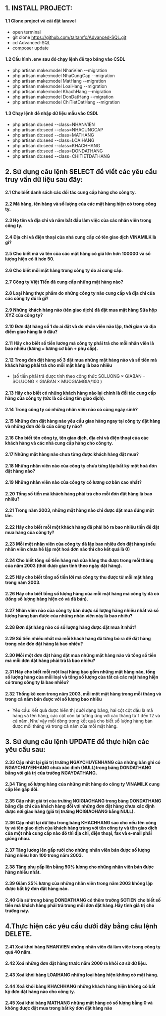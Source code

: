 ## 1. INSTALL PROJECT:
#### 1.1 Clone project và cài đặt laravel
- open terminal
- git clone https://github.com/taitamfc/Advanced-SQL.git
- cd Advanced-SQL
- composer update

#### 1.2 Cấu hình .env sau đó chạy lệnh để tạo bảng vào CSDL
- php artisan make:model NhanVien --migration
- php artisan make:model NhaCungCap --migration
- php artisan make:model MatHang --migration
- php artisan make:model LoaiHang --migration
- php artisan make:model KhachHang --migration
- php artisan make:model DonDatHang --migration
- php artisan make:model ChiTietDatHang --migration

#### 1.3 Chạy lệnh để nhập dữ liệu mẫu vào CSDL
- php artisan db:seed --class=NHANVIEN
- php artisan db:seed --class=NHACUNGCAP
- php artisan db:seed --class=MATHANG
- php artisan db:seed --class=LOAIHANG
- php artisan db:seed --class=KHACHHANG
- php artisan db:seed --class=DONDATHANG
- php artisan db:seed --class=CHITIETDATHANG

## 2. Sử dụng câu lệnh SELECT để viết các yêu cầu truy vấn dữ liệu sau đây:
#### 2.1 Cho biết danh sách các đối tác cung cấp hàng cho công ty.
#### 2.2 Mã hàng, tên hàng và số lượng của các mặt hàng hiện có trong công ty.
#### 2.3  Họ tên và địa chỉ và năm bắt đầu làm việc của các nhân viên trong công ty.
#### 2.4  Địa chỉ và điện thoại của nhà cung cấp có tên giao dịch VINAMILK là gì?
#### 2.5 Cho biết mã và tên của các mặt hàng có giá lớn hơn 100000 và số lượng hiện có ít hơn 50.
#### 2.6  Cho biết mỗi mặt hàng trong công ty do ai cung cấp.
#### 2.7  Công ty Việt Tiến đã cung cấp những mặt hàng nào?
#### 2.8 Loại hàng thực phẩm do những công ty nào cung cấp và địa chỉ của các công ty đó là gì?
#### 2.9 Những khách hàng nào (tên giao dịch) đã đặt mua mặt hàng Sữa hộp XYZ của công ty?
#### 2.10 Đơn đặt hàng số 1 do ai đặt và do nhân viên nào lập, thời gian và địa điểm giao hàng là ở đâu?
#### 2.11 Hãy cho biết số tiền lương mà công ty phải trả cho mỗi nhân viên là bao nhiêu (lương = lương cơ bản + phụ cấp).
#### 2.12 Trong đơn đặt hàng số 3 đặt mua những mặt hàng nào và số tiền mà khách hàng phải trả cho mỗi mặt hàng là bao nhiêu 
- (số tiền phải trả được tính theo công thức SOLUONG × GIABAN – SOLUONG × GIABAN × MUCGIAMGIA/100 )
#### 2.13 Hãy cho biết có những khách hàng nào lại chính là đối tác cung cấp hàng của công ty (tức là có cùng tên giao dịch).
#### 2.14 Trong công ty có những nhân viên nào có cùng ngày sinh?
#### 2.15 Những đơn đặt hàng nào yêu cầu giao hàng ngay tại công ty đặt hàng và những đơn đó là của công ty nào?
#### 2.16 Cho biết tên công ty, tên giao dịch, địa chỉ và điện thoại của các khách hàng và các nhà cung cấp hàng cho công ty.
#### 2.17 Những mặt hàng nào chưa từng được khách hàng đặt mua?
#### 2.18 Những nhân viên nào của công ty chưa từng lập bất kỳ một hoá đơn đặt hàng nào?
#### 2.19 Những nhân viên nào của công ty có lương cơ bản cao nhất?
#### 2.20 Tổng số tiền mà khách hàng phải trả cho mỗi đơn đặt hàng là bao nhiêu?
#### 2.21 Trong năm 2003, những mặt hàng nào chỉ được đặt mua đúng một lần.
#### 2.22 Hãy cho biết mỗi một khách hàng đã phải bỏ ra bao nhiêu tiền để đặt mua hàng của công ty?
#### 2.23 Mỗi một nhân viên của công ty đã lập bao nhiêu đơn đặt hàng (nếu nhân viên chưa hề lập một hoá đơn nào thì cho kết quả là 0)
#### 2.24 Cho biết tổng số tiền hàng mà cửa hàng thu được trong mỗi tháng của năm 2003 (thời được gian tính theo ngày đặt hàng).
#### 2.25 Hãy cho biết tổng số tiền lời mà công ty thu được từ mỗi mặt hàng trong năm 2003.
#### 2.26 Hãy cho biết tổng số lượng hàng của mỗi mặt hàng mà công ty đã có (tổng số lượng hàng hiện có và đã bán).
#### 2.27 Nhân viên nào của công ty bán được số lượng hàng nhiều nhất và số lượng hàng bán được của những nhân viên này là bao nhiêu?
#### 2.28 Đơn đặt hàng nào có số lượng hàng được đặt mua ít nhất?
#### 2.29 Số tiền nhiều nhất mà mỗi khách hàng đã từng bỏ ra để đặt hàng trong các đơn đặt hàng là bao nhiêu?
#### 2.30 Mỗi một đơn đặt hàng đặt mua những mặt hàng nào và tổng số tiền mà mỗi đơn đặt hàng phải trả là bao nhiêu?
#### 2.31 Hãy cho biết mỗi một loại hàng bao gồm những mặt hàng nào, tổng số lượng hàng của mỗi loại và tổng số lượng của tất cả các mặt hàng hiện có trong công ty là bao nhiêu?
#### 2.32 Thống kê xem trong năm 2003, mỗi một mặt hàng trong mỗi tháng và trong cả năm bán được với số lượng bao nhiêu
- Yêu cầu: Kết quả được hiển thị dưới dạng bảng, hai cột cột đầu là mã hàng và tên hàng, các cột còn lại tương ứng với các tháng từ 1 đến 12 và cả năm. Như vậy mỗi dòng trong kết quả cho biết số lượng hàng bán được mỗi tháng và trong cả năm của mỗi mặt hàng.

## 3. Sử dụng câu lệnh UPDATE để thực hiện các yêu cầu sau:
#### 2.33 Cập nhật lại giá trị trường NGAYCHUYENHANG của những bản ghi có NGAYCHUYENHANG chưa xác định (NULL)trong bảng DONDATHANG bằng với giá trị của trường NGAYDATHANG.
#### 2.34 Tăng số lượng hàng của những mặt hàng do công ty VINAMILK cung cấp lên gấp đôi.
#### 2.35 Cập nhật giá trị của trường NOIGIAOHANG trong bảng DONDATHANG bằng địa chỉ của khách hàng đối với những đơn đặt hàng chưa xác định được nơi giao hàng (giá trị trường NOIGIAOHANG bằng NULL).
#### 2.36 Cập nhật lại dữ liệu trong bảng KHACHHANG sao cho nếu tên công ty và tên giao dịch của khách hàng trùng với tên công ty và tên giao dịch của một nhà cung cấp nào đó thì địa chỉ, điện thoại, fax và e-mail phải giống nhau.
#### 2.37 Tăng lương lên gấp rưỡi cho những nhân viên bán được số lượng hàng nhiều hơn 100 trong năm 2003.
#### 2.38 Tăng phụ cấp lên bằng 50% lương cho những nhân viên bán được hàng nhiều nhất.
#### 2.39 Giảm 25% lương của những nhân viên trong năm 2003 không lập được bất kỳ đơn đặt hàng nào.
#### 2.40 Giả sử trong bảng DONDATHANG có thêm trường SOTIEN cho biết số tiền mà khách hàng phải trả trong mỗi đơn đặt hàng.Hãy tính giá trị cho trường này.

## 4.Thực hiện các yêu cầu dưới đây bằng câu lệnh DELETE.
#### 2.41 Xoá khỏi bảng NHANVIEN những nhân viên đã làm việc trong công ty quá 40 năm.
#### 2.42 Xoá những đơn đặt hàng trước năm 2000 ra khỏi cơ sở dữ liệu.
#### 2.43 Xoá khỏi bảng LOAIHANG những loại hàng hiện không có mặt hàng.
#### 2.44 Xoá khỏi bảng KHACHHANG những khách hàng hiện không có bất kỳ đơn đặt hàng nào cho công ty.
#### 2.45 Xoá khỏi bảng MATHANG những mặt hàng có số lượng bằng 0 và không được đặt mua trong bất kỳ đơn đặt hàng nào